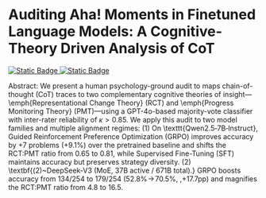 # Auditing Aha! Moments in Finetuned Language Models: A Cognitive-Theory Driven Analysis of CoT
[![Static Badge](https://img.shields.io/badge/Hugging%20Face%20🤗-Qwen2.5-7B-Instruct-SFT-blue)
](https://huggingface.co/od2961/Qwen2.5-7B-Instruct-SFT)
[![Static Badge](https://img.shields.io/badge/Hugging%20Face%20🤗-Qwen2.5-7B-Instruct-GRPO-blue)
](https://huggingface.co/od2961/Qwen2.5-7B-Instruct-GRPO)

Abstract:
We present a human psychology-ground audit to maps chain-of-thought (CoT) traces to two complementary cognitive theories of insight—\emph{Representational Change Theory} (RCT) and \emph{Progress Monitoring Theory} (PMT)—using a GPT-4o-based majority-vote classifier with inter-rater reliability of $\kappa > 0.85$. We apply this audit to two model families and multiple alignment regimes:
(1) On \texttt{Qwen2.5‑7B‑Instruct}, Guided Reinforcement Preference Optimization (GRPO) improves accuracy by +7 problems (+9.1\%) over the pretrained baseline and shifts the RCT:PMT ratio from 0.65 to 0.81, while Supervised Fine-Tuning (SFT) maintains accuracy but preserves strategy diversity.
(2) \textbf{(2)~DeepSeek‑V3 (MoE, 37B active / 671B total).} GRPO boosts accuracy from $134/254$ to $179/254$ ($52.8\%\!\to\!70.5\%$, \,+17.7pp) and magnifies the RCT:PMT ratio from $4.8$ to $16.5$.
